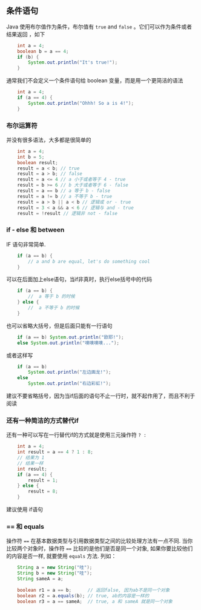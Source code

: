 ## 条件语句

Java 使用布尔值作为条件，布尔值有 `true` and `false` 。它们可以作为条件或者结果返回 ，如下

```java
    int a = 4;
    boolean b = a == 4;
    if (b) {
        System.out.println("It's true!");
    }
```

通常我们不会定义一个条件语句给 boolean 变量，而是用一个更简洁的语法
```java
    int a = 4;
    if (a == 4) {
        System.out.println("Ohhh! So a is 4!");
    }
```
###  布尔运算符

并没有很多语法，大多都是很简单的
```java
    int a = 4;
    int b = 5;
    boolean result;
    result = a < b; // true
    result = a > b; // false
    result = a <= 4 // a 小于或者等于 4 - true
    result = b >= 6 // b 大于或者等于 6 - false
    result = a == b // a 等于 b - false
    result = a != b // a 不等于 b - true
    result = a > b || a < b // 逻辑或 or - true
    result = 3 < a && a < 6 // 逻辑与 and - true
    result = !result // 逻辑非 not - false
```
### if - else 和 between

IF 语句非常简单.
```java
    if (a == b) {
        // a and b are equal, let's do something cool
    }
```
可以在后面加上else语句，当if非真时，执行else括号中的代码
```java
    if (a == b) {
        //  a 等于 b 的时候
    } else {
        //  a 不等于 b 的时候
    }
```
也可以省略大括号，但是后面只能有一行语句
```java
    if (a == b) System.out.println("欧耶!");
    else System.out.println("噢噢噢噢...");
```
或者这样写
```java
    if (a == b)
        System.out.println("左边画龙!");
    else
        System.out.println("右边彩虹!");
```
建议不要省略括号，因为当if后面的语句不止一行时，就不起作用了，而且不利于阅读

### 还有一种简洁的方式替代if

还有一种可以写在一行替代if的方式就是使用三元操作符 `? :`
```java
    int a = 4;
    int result = a == 4 ? 1 : 8;
    // 结果为 1
    // 结果一样
    int result;
    if (a == 4) {
        result = 1;
    } else {
        result = 8;
    }
```
建议使用 if语句

### == 和 equals

操作符 `==` 在基本数据类型与引用数据类型之间的比较处理方法有一点不同. 当你比较两个对象时，操作符 `==` 比较的是他们是否是同一个对象, 如果你要比较他们的内容是否一样, 就要使用 `equals` 方法. 
列如：
```java
    String a = new String("哇");
    String b = new String("哇");
    String sameA = a;
    
    boolean r1 = a == b;      // 返回false, 因为ab不是同一个对象
    boolean r2 = a.equals(b); // true, ab的内容是一样的
    boolean r3 = a == sameA;  // true, a 和 sameA 就是同一个对象
```

